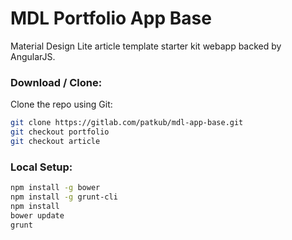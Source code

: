 MDL Portfolio App Base
======================

Material Design Lite article template starter kit webapp backed by AngularJS.

### Download / Clone:

Clone the repo using Git:

```bash
git clone https://gitlab.com/patkub/mdl-app-base.git
git checkout portfolio
git checkout article
```

### Local Setup:
```bash
npm install -g bower
npm install -g grunt-cli
npm install
bower update
grunt
```
